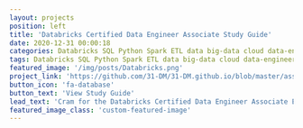 ```yaml
---
layout: projects
position: left
title: 'Databricks Certified Data Engineer Associate Study Guide'
date: 2020-12-31 00:00:18
categories: Databricks SQL Python Spark ETL data big-data cloud data-engineering machine-learning post-undergrad
tags: Databricks SQL Python Spark ETL data big-data cloud data-engineering machine-learning post-undergrad
featured_image: '/img/posts/Databricks.png'
project_link: 'https://github.com/31-DM/31-DM.github.io/blob/master/assets/Work/Post-Undergrad/Databricks/README.md'
button_icon: 'fa-database'
button_text: 'View Study Guide'
lead_text: 'Cram for the Databricks Certified Data Engineer Associate Exam with this comprehensive study guide'
featured_image_class: 'custom-featured-image'
---
```

